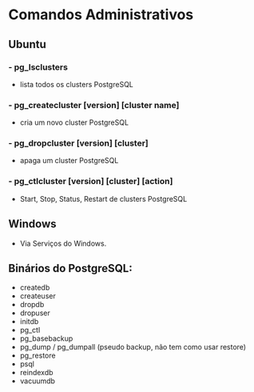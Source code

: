 # Comandos Administrativos

## Ubuntu
### - pg_lsclusters
- lista todos os clusters PostgreSQL

### - pg_createcluster [version] [cluster name]
- cria um novo cluster PostgreSQL

### - pg_dropcluster [version] [cluster]
- apaga um cluster PostgreSQL

### - pg_ctlcluster [version] [cluster] [action]
- Start, Stop, Status, Restart de clusters PostgreSQL

## Windows
- Via Serviços do Windows.

## Binários do PostgreSQL:
- createdb
- createuser
- dropdb
- dropuser
- initdb
- pg_ctl
- pg_basebackup
- pg_dump / pg_dumpall (pseudo backup, não tem como usar restore)
- pg_restore
- psql
- reindexdb
- vacuumdb